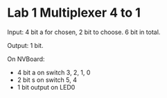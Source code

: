 # Lab 1 Multiplexer 4 to 1

Input: 4 bit a for chosen, 2 bit to choose. 6 bit in total.

Output: 1 bit.

On NVBoard:
- 4 bit a on switch 3, 2, 1, 0
- 2 bit s on switch 5, 4
- 1 bit output on LED0
